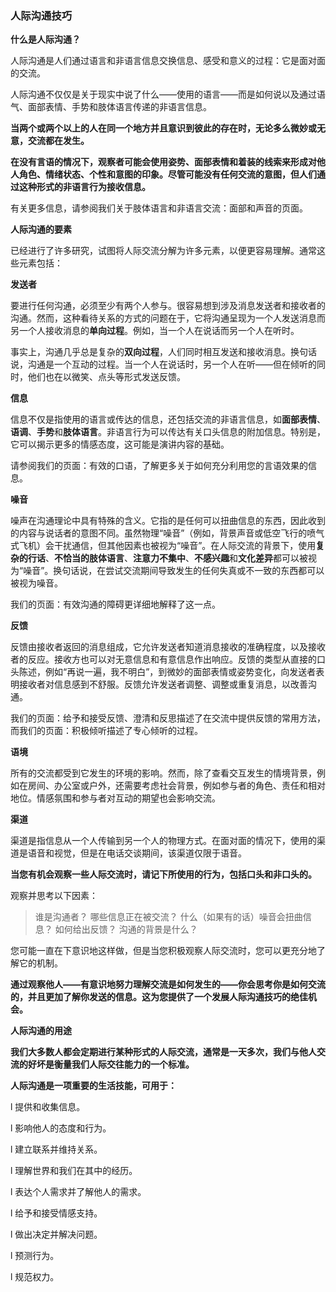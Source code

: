 ### 人际沟通技巧

**什么是人际沟通？**

人际沟通是人们通过语言和非语言信息交换信息、感受和意义的过程：它是面对面的交流。

人际沟通不仅仅是关于现实中说了什么——使用的语言——而是如何说以及通过语气、面部表情、手势和肢体语言传递的非语言信息。

**当两个或两个以上的人在同一个地方并且意识到彼此的存在时，无论多么微妙或无意，交流都在发生。**

**在没有言语的情况下，观察者可能会使用姿势、面部表情和着装的线索来形成对他人角色、情绪状态、个性和意图的印象。尽管可能没有任何交流的意图，但人们通过这种形式的非语言行为接收信息。**

有关更多信息，请参阅我们关于肢体语言和非语言交流：面部和声音的页面。

 

**人际沟通的要素**

已经进行了许多研究，试图将人际交流分解为许多元素，以便更容易理解。通常这些元素包括：

**发送者**

要进行任何沟通，必须至少有两个人参与。很容易想到涉及消息发送者和接收者的沟通。然而，这种看待关系的方式的问题在于，它将沟通呈现为一个人发送消息而另一个人接收消息的**单向过程**。例如，当一个人在说话而另一个人在听时。

事实上，沟通几乎总是复杂的**双向过程**，人们同时相互发送和接收消息。换句话说，沟通是一个互动的过程。当一个人在说话时，另一个人在听——但在倾听的同时，他们也在以微笑、点头等形式发送反馈。

**信息**

信息不仅是指使用的语言或传达的信息，还包括交流的非语言信息，如**面部表情**、**语调**、**手势**和**肢体语言**。非语言行为可以传达有关口头信息的附加信息。特别是，它可以揭示更多的情感态度，这可能是演讲内容的基础。

请参阅我们的页面：有效的口语，了解更多关于如何充分利用您的言语效果的信息。

**噪音**

噪声在沟通理论中具有特殊的含义。它指的是任何可以扭曲信息的东西，因此收到的内容与说话者的意图不同。虽然物理“噪音”（例如，背景声音或低空飞行的喷气式飞机）会干扰通信，但其他因素也被视为“噪音”。在人际交流的背景下，使用**复杂的行话**、**不恰当的肢体语言**、**注意力不集中**、**不感兴趣**和**文化差异**都可以被视为“噪音”。换句话说，在尝试交流期间导致发生的任何失真或不一致的东西都可以被视为噪音。

我们的页面：有效沟通的障碍更详细地解释了这一点。

**反馈**

反馈由接收者返回的消息组成，它允许发送者知道消息接收的准确程度，以及接收者的反应。接收方也可以对无意信息和有意信息作出响应。反馈的类型从直接的口头陈述，例如“再说一遍，我不明白”，到微妙的面部表情或姿势变化，向发送者表明接收者对信息感到不舒服。反馈允许发送者调整、调整或重复消息，以改善沟通。

我们的页面：给予和接受反馈、澄清和反思描述了在交流中提供反馈的常用方法，而我们的页面：积极倾听描述了专心倾听的过程。

**语境**

所有的交流都受到它发生的环境的影响。然而，除了查看交互发生的情境背景，例如在房间、办公室或户外，还需要考虑社会背景，例如参与者的角色、责任和相对地位。情感氛围和参与者对互动的期望也会影响交流。

**渠道**

渠道是指信息从一个人传输到另一个人的物理方式。在面对面的情况下，使用的渠道是语音和视觉，但是在电话交谈期间，该渠道仅限于语音。

 

**当您有机会观察一些人际交流时，请记下所使用的行为，包括口头和非口头的。**

观察并思考以下因素：

> 谁是沟通者？
> 哪些信息正在被交流？
> 什么（如果有的话）噪音会扭曲信息？
> 如何给出反馈？
> 沟通的背景是什么？

您可能一直在下意识地这样做，但是当您积极观察人际交流时，您可以更充分地了解它的机制。

**通过观察他人——有意识地努力理解交流是如何发生的——你会思考你是如何交流的，并且更加了解你发送的信息。这为您提供了一个发展人际沟通技巧的绝佳机会。**

**人际沟通的用途**

**我们大多数人都会定期进行某种形式的人际交流，通常是一天多次，我们与他人交流的好坏是衡量我们人际交往能力的一个标准。**

**人际沟通是一项重要的生活技能，可用于：**

l 提供和收集信息。

l 影响他人的态度和行为。

l 建立联系并维持关系。

l 理解世界和我们在其中的经历。

l 表达个人需求并了解他人的需求。

l 给予和接受情感支持。

l 做出决定并解决问题。

l 预测行为。

l 规范权力。

 